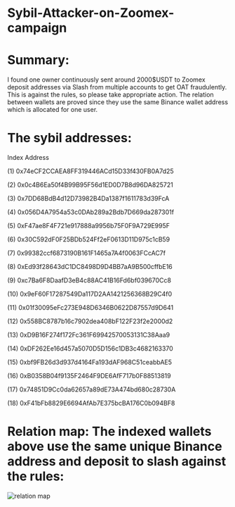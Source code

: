 # Sybil-Attacker-on-Zoomex-campaign

# Summary:
I found one owner continuously sent around 2000$USDT to Zoomex deposit addresses via Slash from multiple accounts to get OAT fraudulently.
This is against the rules, so please take appropriate action.
The relation between wallets are proved since they use the same Binance wallet address which is allocated for one user.

# The sybil addresses:
Index	Address

(1)   0x74eCF2CCAEA8FF319446ACd15D33f430FB0A7d25

(2)	  0x0c4B6Ea50f4B99B95F56d1ED0D7B8d96DA825721

(3)	  0x7DD68BdB4d12D73982B4Da1387f1611783d39FcA	

(4)	  0x056D4A7954a53c0DAb289a2Bdb7D669da287301f	

(5)	  0xF47ae8F4F721e917888a9956b75F0F9A729E995F	

(6)	  0x30C592dF0F25BDb524Ff2eF0613D11D975c1cB59	

(7)	  0x99382ccf6873190B161F1465a7A4f0063FCcAC7f	

(8)	  0xEd93f28643dC1DC8498D9D4BB7aA9B500cffbE16	

(9)	  0xc7Ba6F8DaafD3eB4c88AC41B16Fd6bf039670Cc8

(10)  0x9eF60F17287549Da117D2AA1421256368B29C4f0

(11)  0x01f30095eFc273E948D6346B0622D87557d9D641

(12)  0x558BC8787b16c7902dea408bF122F23f2e2000d2

(13)	0xD9B16F274f172Fc361F69942570053131C38Aaa9	

(14)	0xDF262Ee16d457a5070D5D156c1DB3c4682163370	

(15)	0xbf9FB26d3d937d4164Fa193dAF968C51ceabbAE5	

(16)	0xB0358B04f9135F2464F9DE6AfF717b0F88513819	

(17)	0x74851D9Cc0da62657a89dE73A474bd680c28730A

(18)	0xF41bFb8829E6694AfAb7E375bcBA176C0b094BF8

# Relation map: The indexed wallets above use the same unique Binance address and deposit to slash against the rules:
![relation map](https://github.com/kenny-ish/Sybil-Addresses-on-Zoomex-campaign/assets/114967656/948806a2-035f-4f60-8abe-c804025d2dac)

